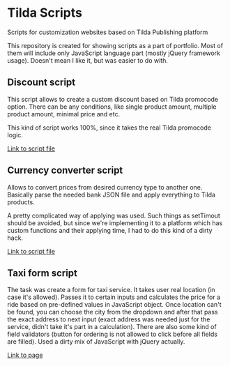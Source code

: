 # Tilda Scripts
Scripts for customization websites based on Tilda Publishing platform

This repository is created for showing scripts as a part of portfolio.
Most of them will include only JavaScript language part (mostly jQuery framework usage). 
Doesn't mean I like it, but was easier to do with.


## Discount script
This script allows to create a custom discount based on Tilda promocode option. 
There can be any conditions, like single product amount, multiple product amount, minimal price and etc.

This kind of script works 100%, since it takes the real Tilda promocode logic.

[Link to script file](https://github.com/michailozdemir/tilda-scripts/blob/master/tilda-discount.js)


## Currency converter script
Allows to convert prices from desired currency type to another one.
Basically parse the needed bank JSON file and apply everything to Tilda products.

A pretty complicated way of applying was used. Such things as setTimout should be avoided, but since we're implementing it to a platform which has custom functions and their applying time, I had to do this kind of a dirty hack.

[Link to script file](https://github.com/michailozdemir/tilda-scripts/blob/master/tilda-currency-converter.js)


## Taxi form script
The task was create a form for taxi service. It takes user real location (in case it's allowed). Passes it to certain inputs and calculates the price for a ride based on pre-defined values in JavaScript object. Once location can't be found, you can choose the city from the dropdown and after that pass the exact address to next input (exact address was needed just for the service, didn't take it's part in a calculation). There are also some kind of field validators (button for ordering is not allowed to click before all fields are filled). Used a dirty mix of JavaScript with jQuery actually.

[Link to page](https://michailozdemir.github.io/tilda-taxi-form)

